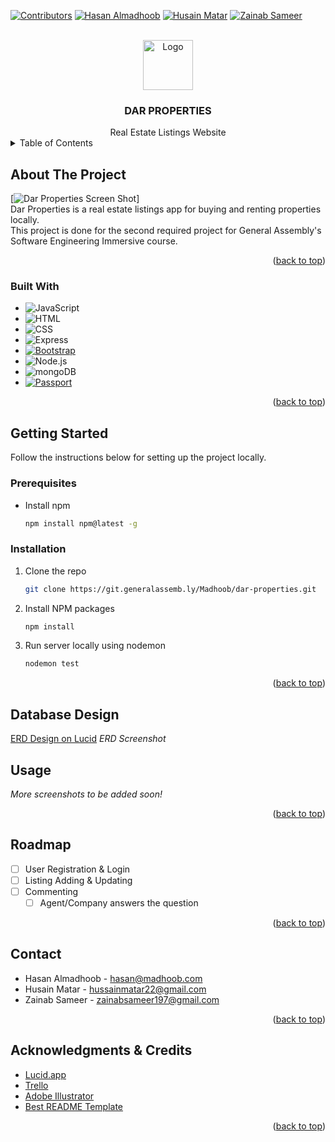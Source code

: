 [![Contributors][contributors-shield]][contributors-url]
[![Hasan Almadhoob][linkedin-shield]][linkedin-hasan]
[![Husain Matar][linkedin-shield]][linkedin-husain]
[![Zainab Sameer][linkedin-shield]][linkedin-zainab]

<!-- PROJECT LOGO -->
<br />
<div align="center">
  <a href="https://git.generalassemb.ly/Madhoob/dar-properties">
    <img src="images/logo.png" alt="Logo" width="80" height="80">
  </a>

<h3 align="center">DAR PROPERTIES</h3>
Real Estate Listings Website

</div>

<!-- TABLE OF CONTENTS -->
<details>
  <summary>Table of Contents</summary>
  <ol>
    <li>
      <a href="#about-the-project">About The Project</a>
      <ul>
        <li><a href="#built-with">Built With</a></li>
      </ul>
    </li>
    <li>
      <a href="#getting-started">Getting Started</a>
      <ul>
        <li><a href="#prerequisites">Prerequisites</a></li>
        <li><a href="#installation">Installation</a></li>
      </ul>
    </li>
    <li><a href="#usage">Usage</a></li>
    <li><a href="#roadmap">Roadmap</a></li>
    <li><a href="#contact">Contact</a></li>
    <li><a href="#acknowledgments">Acknowledgments</a></li>
  </ol>
</details>

<!-- ABOUT THE PROJECT -->

## About The Project

[![Dar Properties Screen Shot][product-screenshot]]
<br>
Dar Properties is a real estate listings app for buying and renting properties locally.
<br>
This project is done for the second required project for General Assembly's Software Engineering Immersive course.

<p align="right">(<a href="#readme-top">back to top</a>)</p>

### Built With

- ![JavaScript][JavaScript]
- ![HTML][HTML]
- ![CSS][CSS]
- ![Express][Express]
- [![Bootstrap][Bootstrap.com]][Bootstrap-url]
- ![Node.js][Node.js]
- ![mongoDB][mongoDB]
- [![Passport][Passport]][Passport-url]

<p align="right">(<a href="#readme-top">back to top</a>)</p>

<!-- GETTING STARTED -->

## Getting Started

Follow the instructions below for setting up the project locally.

### Prerequisites

- Install npm
  ```sh
  npm install npm@latest -g
  ```

### Installation

1. Clone the repo
   ```sh
   git clone https://git.generalassemb.ly/Madhoob/dar-properties.git
   ```
2. Install NPM packages
   ```sh
   npm install
   ```
3. Run server locally using nodemon
   ```js
   nodemon test
   ```

<p align="right">(<a href="#readme-top">back to top</a>)</p>

<!-- USAGE EXAMPLES -->

## Database Design

[ERD Design on Lucid](https://lucid.app/lucidchart/d5fd8029-7a1b-4e68-8a25-9f4210caaa0b/edit?viewport_loc=-654%2C-385%2C2282%2C1274%2C0_0&invitationId=inv_d4fec947-45ef-49fa-bc79-3b29c4056f9c)
_ERD Screenshot_

## Usage

_More screenshots to be added soon!_

<p align="right">(<a href="#readme-top">back to top</a>)</p>

<!-- ROADMAP -->

## Roadmap

- [ ] User Registration & Login
- [ ] Listing Adding & Updating
- [ ] Commenting
  - [ ] Agent/Company answers the question

<p align="right">(<a href="#readme-top">back to top</a>)</p>

<!-- CONTACT -->

## Contact

- Hasan Almadhoob - hasan@madhoob.com
  <br>
- Husain Matar - hussainmatar22@gmail.com
  <br>
- Zainab Sameer - zainabsameer197@gmail.com

<p align="right">(<a href="#readme-top">back to top</a>)</p>

<!-- ACKNOWLEDGMENTS -->

## Acknowledgments & Credits

- [Lucid.app](https://lucid.app)
- [Trello](https://trello.com/b/PdE3gmsY/project-2)
- [Adobe Illustrator](https://www.adobe.com/products/illustrator.html)
- [Best README Template](https://github.com/othneildrew/Best-README-Template)

<p align="right">(<a href="#readme-top">back to top</a>)</p>

<!-- MARKDOWN LINKS & IMAGES -->
<!-- https://www.markdownguide.org/basic-syntax/#reference-style-links -->

[contributors-shield]: https://img.shields.io/github/contributors/Madhoob/dar-properties.svg?style=for-the-badge
[contributors-url]: https://git.generalassemb.ly/Madhoob/dar-properties/graphs/contributors
[linkedin-shield]: https://img.shields.io/badge/-LinkedIn-black.svg?style=for-the-badge&logo=linkedin&colorB=555
[linkedin-hasan]: https://www.linkedin.com/in/madhoob
[linkedin-husain]: https://www.linkedin.com/in/husainmatar
[linkedin-zainab]: https://www.linkedin.com/in/zainab-alkhadhar
[product-screenshot]: images/screenshot.png
[JavaScript]: https://img.shields.io/badge/JavaScript-20232A?style=for-the-badge&logo=javascript
[Express]: https://img.shields.io/badge/Express.js-35495E?style=for-the-badge&logo=express
[Bootstrap.com]: https://img.shields.io/badge/Bootstrap-563D7C?style=for-the-badge&logo=bootstrap&logoColor=white
[Bootstrap-url]: https://getbootstrap.com
[Node.js]: https://img.shields.io/badge/Node.js-3C873A?style=for-the-badge&logo=node.js&logoColor=white
[mongoDB]: https://img.shields.io/badge/mongoDB-fdfdfd?style=for-the-badge&logo=mongodb
[Passport]: https://img.shields.io/badge/Passport-1d1d1d?style=for-the-badge&logo=passport
[Passport-url]: https://www.passportjs.org
[HTML]: https://img.shields.io/badge/HTML-f06529?style=for-the-badge&logo=html5&logoColor=white
[CSS]: https://img.shields.io/badge/CSS-2965f1?style=for-the-badge&logo=css3&logoColor=white
